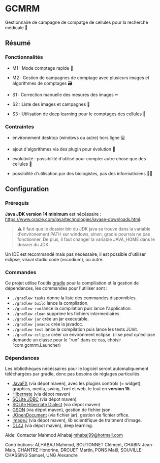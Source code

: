 # GCMRM

Gestionnaire de campagne de compatge de cellules pour la recherche médicale 🦠

## Résumé

### Fonctionnalités

- M1 :
    Mode comptage rapide 🔎

- M2 :
    Gestion de campagnes de comptage avec plusieurs images et algorithmes de comptages 🗃

- S1 :
    Correction manuelle des mesures des images ✏

- S2 :
    Liste des images et campagnes 📃

- S3 :
    Utilisation de deep learning pour le comptages des cellules 🧠

### Contraintes

- environement desktop (windows ou autre) hors ligne 💻

- ajout d'algorithmes via des plugin pour évolution 🔌

- evolutivité : possibilité d'utilisé pour compter autre chose que des cellules 🐌

- possibilité d'utilisation par des biologistes, pas des informaticiens 👩‍🔬

## Configuration

### Prérequis

<strong>Java JDK version 14 minimum</strong> est nécéssaire : https://www.oracle.com/java/technologies/javase-downloads.html.

> ⚠ Il faut que le dossier bin du JDK java se trouve dans la variable d'environement PATH sur windows, sinon, gradle pourrais ne pas fonctionner. De plus, il faut changer la variable JAVA_HOME dans le dossier du JDK.

Un IDE est recommandé mais pas nécéssaire, il est possible d'utiliser eclipse, visual studio code (vscodium), ou autre.

### Commandes

Ce projet utilise l'outils <a href="https://gradle.org">gradle</a> pour la compiliation et la gestion de dépendances, les commandes pour l'utiliser sont :

- `./gradlew tasks` donne la liste des commandes disponnibles.
- `./gradlew build` lance la compilation.
- `./gradlew run` lance la compilation puis lance l'application.
- `./gradlew clean` supprime les fichiers intermediaires.
- `./gradlew jar` crée un jar executable.
- `./gradlew javadoc` crée la javadoc.
- `./gradlew test` lance la compilation puis lance les tests JUnit.
- `./gradlew eclipse` créer un environment eclipse. (il se peut qu'eclipse demande un classe pour le "run" dans ce cas, choisir "com.gcmrm.Launcher)

### Dépendances

Les bibliothèques nécéssaires pour le logiciel seront automatiquement téléchargées par gradle, donc pas besoins de réglages particuliés.

- <a href="https://openjfx.io">JavaFX</a> (via dépot maven), avec les plugins controls (= widget), graphics, media, swing, fxml et web. le tout en <strong>version 15</strong>.
- <a href="https://hibernate.org/orm/">Hibernate</a> (via dépot maven)
- <a href="https://github.com/xerial/sqlite-jdbc">SQLite JDBC</a> (via dépot maven)
- <a href="https://github.com/gwenn/sqlite-dialect/">SQLite Hibernate Dialect</a> (via dépot maven)
- <a href="https://github.com/google/gson">GSON</a> (via dépot maven), gestion de fichier json.
- <a href="http://jopendocument.org">JOpenDocument</a> (via fichier jar), gestion de fichier office.
- <a href="https://imagej.net/Welcome">ImageJ</a> (via dépot maven), lib scientifique de traitment d'image.
- <a href="https://deeplearning4j.org">DL4J</a> (via dépot maven), deep learning.


Aide: Contacter Mahmod Alhabaj mhabaj99@hotmail.com

Contributions:
ALHABAJ Mahmod, BOUTONNET Clément, CHABIN Jean-Malo, CHANTRE Honorine,
DROUET Martin, PONS Maël, SOUVILLE-CHASSING Samuel, UNG Alexandre